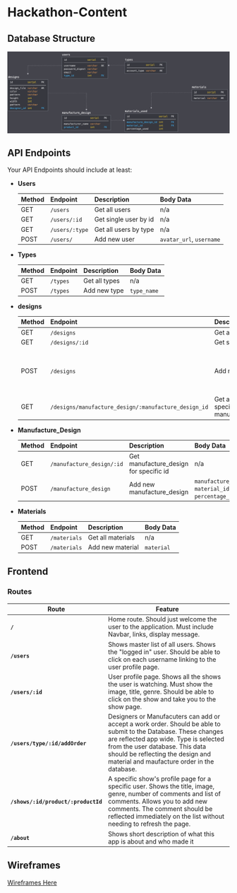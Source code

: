 # Hackathon-Content

## Database Structure

![database schema diagram](./assets/schema_diagram.png) 

## API Endpoints

Your API Endpoints should include at least:

- **Users**

  | Method | Endpoint       | Description           | Body Data                |
  | ------ | -------------- | --------------------- | ------------------------ |
  | GET    | `/users`       | Get all users         | n/a                      |
  | GET    | `/users/:id`   | Get single user by id | n/a                      |
  | GET    | `/users/:type` | Get all users by type | n/a                      |
  | POST   | `/users/`      | Add new user          | `avatar_url`, `username` |

- **Types**

  | Method | Endpoint | Description   | Body Data   |
  | ------ | -------- | ------------- | ----------- |
  | GET    | `/types` | Get all types | n/a         |
  | POST   | `/types` | Add new type  | `type_name` |

- **designs**

  | Method | Endpoint                                             | Description                                        | Body Data                                                           |
  | ------ | ---------------------------------------------------- | -------------------------------------------------- | ------------------------------------------------------------------- |
  | GET    | `/designs`                                           | Get all designs                                    | n/a                                                                 |
  | GET    | `/designs/:id`                                       | Get single show by id                              | n/a                                                                 |
  | POST   | `/designs`                                           | Add new design                                     | `design_file`, `color`, `pattern`, `height`, `width`, `designer_id` |
  | GET    | `/designs/manufacture_design/:manufacture_design_id` | Get all designs for specific manufacture_design_id | n/a                                                                 |

- **Manufacture_Design**

  | Method | Endpoint                  | Description                            | Body Data                                            |
  | ------ | ------------------------- | -------------------------------------- | ---------------------------------------------------- |
  | GET    | `/manufacture_design/:id` | Get manufacture_design for specific id | n/a                                                  |
  | POST   | `/manufacture_design`     | Add new manufacture_design             | `manufacture_name`, `material_id`, `percentage_used` |

- **Materials**

  | Method | Endpoint     | Description       | Body Data  |
  | ------ | ------------ | ----------------- | ---------- |
  | GET    | `/materials` | Get all materials | n/a        |
  | POST   | `/materials` | Add new material  | `material` |

## Frontend

### Routes

| Route                               | Feature                                                                                                                                                                                                                                                                         |
| ----------------------------------- | ------------------------------------------------------------------------------------------------------------------------------------------------------------------------------------------------------------------------------------------------------------------------------- |
| **`/`**                             | Home route. Should just welcome the user to the application. Must include Navbar, links, display message.                                                                                                                                                                       |
| **`/users`**                        | Shows master list of all users. Shows the "logged in" user. Should be able to click on each username linking to the user profile page.                                                                                                                                          |
| **`/users/:id`**                    | User profile page. Shows all the shows the user is watching. Must show the image, title, genre. Should be able to click on the show and take you to the show page.                                                                                                              |
| **`/users/type/:id/addOrder`**      | Designers or Manufacuters can add or accept a work order. Should be able to submit to the Database. These changes are reflected app wide. Type is selected from the user database. This data should be reflecting the design and material and maufacture order in the database. |
| **`/shows/:id/product/:productId`** | A specific show's profile page for a specific user. Shows the title, image, genre, number of comments and list of comments. Allows you to add new comments. The comment should be reflected immediately on the list without needing to refresh the page.                        |
| **`/about`**                        | Shows short description of what this app is about and who made it                                                                                                                                                                                                               |

## Wireframes

[Wireframes Here](https://drive.google.com/file/d/1KQ2z8IbZoSGUyCkqvfS9Y1ARqCrC7OZc/view?usp=sharing)
